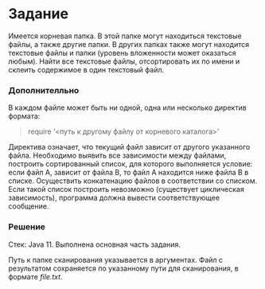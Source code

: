 # Задание
Имеется корневая папка. В этой папке могут находиться текстовые файлы, а также другие папки. В других папках также могут
находится текстовые файлы и папки (уровень вложенности может оказаться любым). Найти все текстовые файлы, отсортировать
их по имени и склеить содержимое в один текстовый файл.
### Дополнителльно
В каждом файле может быть ни одной, одна или несколько директив формата:
> require ‘<путь к другому файлу от корневого каталога>’

Директива означает, что текущий файл зависит от другого указанного файла. Необходимо выявить все зависимости между файлами,
построить сортированный список, для которого выполняется условие: если файл А, зависит от файла В, то файл А находится ниже
файла В в списке. Осуществить конкатенацию файлов в соответствии со списком. Если такой список построить невозможно
(существует циклическая зависимость), программа должна вывести соответствующее сообщение.

### Решение
Стек: Java 11.
Выполнена основная часть задания.

Путь к папке сканирования указывается в аргументах.
Файл с результатом сохраняется по указанному пути для сканирования, в формате _file.txt_.